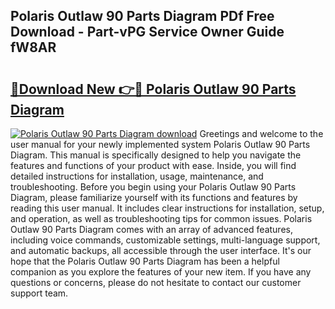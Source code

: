 ## Polaris Outlaw 90 Parts Diagram PDf Free Download - Part-vPG Service Owner Guide fW8AR

# <h2><a href="http://dfo6d9k.blite.top/?on=Polaris+Outlaw+90+Parts+Diagram">🔗Download New 👉🔴 Polaris Outlaw 90 Parts Diagram</a></h2>

[![Polaris Outlaw 90 Parts Diagram download](https://i.imgur.com/lujVjoI.png)](http://dfo6d9k.blite.top/?on=Polaris+Outlaw+90+Parts+Diagram)
Greetings and welcome to the user manual for your newly implemented system Polaris Outlaw 90 Parts Diagram. This manual is specifically designed to help you navigate the features and functions of your product with ease. Inside, you will find detailed instructions for installation, usage, maintenance, and troubleshooting. Before you begin using your Polaris Outlaw 90 Parts Diagram, please familiarize yourself with its functions and features by reading this user manual. It includes clear instructions for installation, setup, and operation, as well as troubleshooting tips for common issues. Polaris Outlaw 90 Parts Diagram comes with an array of advanced features, including voice commands, customizable settings, multi-language support, and automatic backups, all accessible through the user interface. It's our hope that the Polaris Outlaw 90 Parts Diagram has been a helpful companion as you explore the features of your new item. If you have any questions or concerns, please do not hesitate to contact our customer support team.
